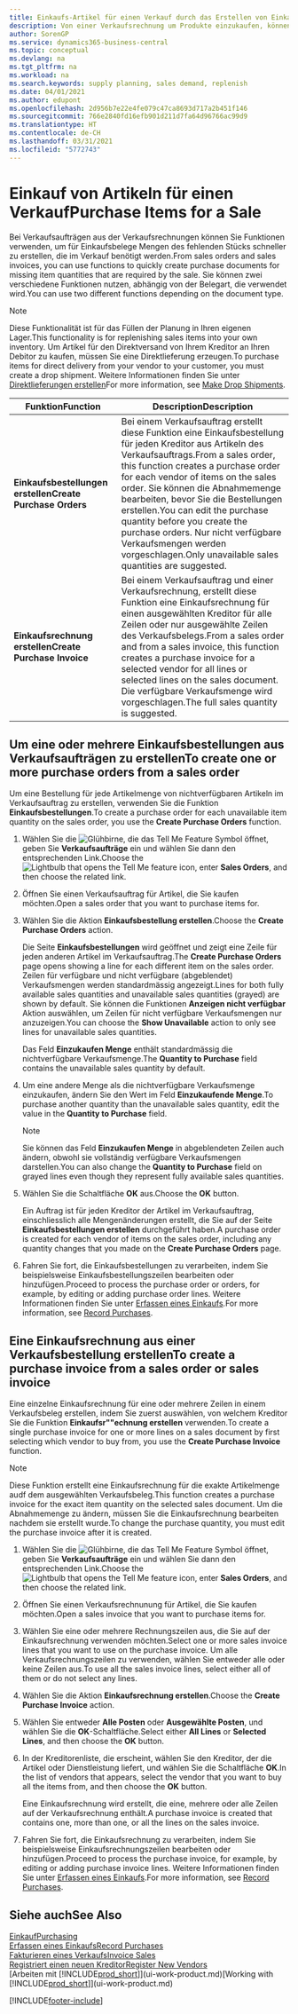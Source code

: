 ```yaml
---
title: Einkaufs-Artikel für einen Verkauf durch das Erstellen von Einkaufsrechnungen | Microsoft Docs
description: Von einer Verkaufsrechnung um Produkte einzukaufen, können Sie eine Einkaufsrechnung für einen Kreditor oder Lieferanten einen erstellen.
author: SorenGP
ms.service: dynamics365-business-central
ms.topic: conceptual
ms.devlang: na
ms.tgt_pltfrm: na
ms.workload: na
ms.search.keywords: supply planning, sales demand, replenish
ms.date: 04/01/2021
ms.author: edupont
ms.openlocfilehash: 2d956b7e22e4fe079c47ca8693d717a2b451f146
ms.sourcegitcommit: 766e2840fd16efb901d211d7fa64d96766ac99d9
ms.translationtype: HT
ms.contentlocale: de-CH
ms.lasthandoff: 03/31/2021
ms.locfileid: "5772743"
---
```

# <a name="purchase-items-for-a-sale"></a><span data-ttu-id="ec33a-103">Einkauf von Artikeln für einen Verkauf</span><span class="sxs-lookup"><span data-stu-id="ec33a-103">Purchase Items for a Sale</span></span>
<span data-ttu-id="ec33a-104">Bei Verkaufsaufträgen aus der Verkaufsrechnungen können Sie Funktionen verwenden, um für Einkaufsbelege Mengen des fehlenden Stücks schneller zu erstellen, die im Verkauf benötigt werden.</span><span class="sxs-lookup"><span data-stu-id="ec33a-104">From sales orders and sales invoices, you can use functions to quickly create purchase documents for missing item quantities that are required by the sale.</span></span> <span data-ttu-id="ec33a-105">Sie können zwei verschiedene Funktionen nutzen, abhängig von der Belegart, die verwendet wird.</span><span class="sxs-lookup"><span data-stu-id="ec33a-105">You can use two different functions depending on the document type.</span></span>

> [!Note]
> <span data-ttu-id="ec33a-106">Diese Funktionalität ist für das Füllen der Planung in Ihren eigenen Lager.</span><span class="sxs-lookup"><span data-stu-id="ec33a-106">This functionality is for replenishing sales items into your own inventory.</span></span> <span data-ttu-id="ec33a-107">Um Artikel für den Direktversand von Ihrem Kreditor an Ihren Debitor zu kaufen, müssen Sie eine Direktlieferung erzeugen.</span><span class="sxs-lookup"><span data-stu-id="ec33a-107">To purchase items for direct delivery from your vendor to your customer, you must create a drop shipment.</span></span> <span data-ttu-id="ec33a-108">Weitere Informationen finden Sie unter [Direktlieferungen erstellen](sales-how-drop-shipment.md)</span><span class="sxs-lookup"><span data-stu-id="ec33a-108">For more information, see [Make Drop Shipments](sales-how-drop-shipment.md).</span></span>   

|<span data-ttu-id="ec33a-109">Funktion</span><span class="sxs-lookup"><span data-stu-id="ec33a-109">Function</span></span>|<span data-ttu-id="ec33a-110">Description</span><span class="sxs-lookup"><span data-stu-id="ec33a-110">Description</span></span>|
|--------|-----------|
|<span data-ttu-id="ec33a-111">**Einkaufsbestellungen erstellen**</span><span class="sxs-lookup"><span data-stu-id="ec33a-111">**Create Purchase Orders**</span></span>|<span data-ttu-id="ec33a-112">Bei einem Verkaufsauftrag erstellt diese Funktion eine Einkaufsbestellung für jeden Kreditor aus Artikeln des Verkaufsauftrags.</span><span class="sxs-lookup"><span data-stu-id="ec33a-112">From a sales order, this function creates a purchase order for each vendor of items on the sales order.</span></span> <span data-ttu-id="ec33a-113">Sie können die Abnahmemenge bearbeiten, bevor Sie die Bestellungen erstellen.</span><span class="sxs-lookup"><span data-stu-id="ec33a-113">You can edit the purchase quantity before you create the purchase orders.</span></span> <span data-ttu-id="ec33a-114">Nur nicht verfügbare Verkaufsmengen werden vorgeschlagen.</span><span class="sxs-lookup"><span data-stu-id="ec33a-114">Only unavailable sales quantities are suggested.</span></span>
|<span data-ttu-id="ec33a-115">**Einkaufsrechnung erstellen**</span><span class="sxs-lookup"><span data-stu-id="ec33a-115">**Create Purchase Invoice**</span></span>|<span data-ttu-id="ec33a-116">Bei einem Verkaufsauftrag und einer Verkaufsrechnung, erstellt diese Funktion eine Einkaufsrechnung für einen ausgewählten Kreditor für alle Zeilen oder nur ausgewählte Zeilen des Verkaufsbelegs.</span><span class="sxs-lookup"><span data-stu-id="ec33a-116">From a sales order and from a sales invoice, this function creates a purchase invoice for a selected vendor for all lines or selected lines on the sales document.</span></span> <span data-ttu-id="ec33a-117">Die verfügbare Verkaufsmenge wird vorgeschlagen.</span><span class="sxs-lookup"><span data-stu-id="ec33a-117">The full sales quantity is suggested.</span></span>|

## <a name="to-create-one-or-more-purchase-orders-from-a-sales-order"></a><span data-ttu-id="ec33a-118">Um eine oder mehrere Einkaufsbestellungen aus Verkaufsaufträgen zu erstellen</span><span class="sxs-lookup"><span data-stu-id="ec33a-118">To create one or more purchase orders from a sales order</span></span>
<span data-ttu-id="ec33a-119">Um eine Bestellung für jede Artikelmenge von nichtverfügbaren Artikeln im Verkaufsauftrag zu erstellen, verwenden Sie die Funktion **Einkaufsbestellungen**.</span><span class="sxs-lookup"><span data-stu-id="ec33a-119">To create a purchase order for each unavailable item quantity on the sales order, you use the **Create Purchase Orders** function.</span></span>

1. <span data-ttu-id="ec33a-120">Wählen Sie die ![Glühbirne, die das Tell Me Feature](media/ui-search/search_small.png "Tell Me-Funktion") Symbol öffnet, geben Sie **Verkaufsaufträge** ein und wählen Sie dann den entsprechenden Link.</span><span class="sxs-lookup"><span data-stu-id="ec33a-120">Choose the ![Lightbulb that opens the Tell Me feature](media/ui-search/search_small.png "Tell me what you want to do") icon, enter **Sales Orders**, and then choose the related link.</span></span>
2. <span data-ttu-id="ec33a-121">Öffnen Sie einen Verkaufsauftrag für Artikel, die Sie kaufen möchten.</span><span class="sxs-lookup"><span data-stu-id="ec33a-121">Open a sales order that you want to purchase items for.</span></span>
3. <span data-ttu-id="ec33a-122">Wählen Sie die Aktion **Einkaufsbestellung erstellen**.</span><span class="sxs-lookup"><span data-stu-id="ec33a-122">Choose the **Create Purchase Orders** action.</span></span>

    <span data-ttu-id="ec33a-123">Die Seite **Einkaufsbestellungen** wird geöffnet und zeigt eine Zeile für jeden anderen Artikel im Verkaufsauftrag.</span><span class="sxs-lookup"><span data-stu-id="ec33a-123">The **Create Purchase Orders** page opens showing a line for each different item on the sales order.</span></span> <span data-ttu-id="ec33a-124">Zeilen für verfügbare und nicht verfügbare (abgeblendet) Verkaufsmengen werden standardmässig angezeigt.</span><span class="sxs-lookup"><span data-stu-id="ec33a-124">Lines for both fully available sales quantities and unavailable sales quantities (grayed) are shown by default.</span></span> <span data-ttu-id="ec33a-125">Sie können die Funktionen **Anzeigen nicht verfügbar** Aktion auswählen, um Zeilen für nicht verfügbare Verkaufsmengen nur anzuzeigen.</span><span class="sxs-lookup"><span data-stu-id="ec33a-125">You can choose the **Show Unavailable** action to only see lines for unavailable sales quantities.</span></span>

    <span data-ttu-id="ec33a-126">Das Feld **Einzukaufen Menge** enthält standardmässig die nichtverfügbare Verkaufsmenge.</span><span class="sxs-lookup"><span data-stu-id="ec33a-126">The **Quantity to Purchase** field contains the unavailable sales quantity by default.</span></span>
4. <span data-ttu-id="ec33a-127">Um eine andere Menge als die nichtverfügbare Verkaufsmenge einzukaufen, ändern Sie den Wert im Feld **Einzukaufende Menge**.</span><span class="sxs-lookup"><span data-stu-id="ec33a-127">To purchase another quantity than the unavailable sales quantity, edit the value in the **Quantity to Purchase** field.</span></span>

    > [!NOTE]  
    >   <span data-ttu-id="ec33a-128">Sie können das Feld **Einzukaufen Menge** in abgeblendeten Zeilen auch ändern, obwohl sie vollständig verfügbare Verkaufsmengen darstellen.</span><span class="sxs-lookup"><span data-stu-id="ec33a-128">You can also change the **Quantity to Purchase** field on grayed lines even though they represent fully available sales quantities.</span></span>
5. <span data-ttu-id="ec33a-129">Wählen Sie die Schaltfläche **OK** aus.</span><span class="sxs-lookup"><span data-stu-id="ec33a-129">Choose the **OK** button.</span></span>

    <span data-ttu-id="ec33a-130">Ein Auftrag ist für jeden Kreditor der Artikel im Verkaufsauftrag, einschliesslich alle Mengenänderungen erstellt, die Sie auf der Seite **Einkaufsbestellungen erstellen** durchgeführt haben.</span><span class="sxs-lookup"><span data-stu-id="ec33a-130">A purchase order is created for each vendor of items on the sales order, including any quantity changes that you made on the **Create Purchase Orders** page.</span></span>
7. <span data-ttu-id="ec33a-131">Fahren Sie fort, die Einkaufsbestellungen zu verarbeiten, indem Sie beispielsweise Einkaufsbestellungszeilen bearbeiten oder hinzufügen.</span><span class="sxs-lookup"><span data-stu-id="ec33a-131">Proceed to process the purchase order or orders, for example, by editing or adding purchase order lines.</span></span> <span data-ttu-id="ec33a-132">Weitere Informationen finden Sie unter [Erfassen eines Einkaufs](purchasing-how-record-purchases.md).</span><span class="sxs-lookup"><span data-stu-id="ec33a-132">For more information, see [Record Purchases](purchasing-how-record-purchases.md).</span></span>


## <a name="to-create-a-purchase-invoice-from-a-sales-order-or-sales-invoice"></a><span data-ttu-id="ec33a-133">Eine Einkaufsrechnung aus einer Verkaufsbestellung erstellen</span><span class="sxs-lookup"><span data-stu-id="ec33a-133">To create a purchase invoice from a sales order or sales invoice</span></span>
<span data-ttu-id="ec33a-134">Eine einzelne Einkaufsrechnung für eine oder mehrere Zeilen in einem Verkaufsbeleg erstellen, indem Sie zuerst auswählen, von welchem Kreditor Sie die Funktion **Einkaufsr""echnung erstellen** verwenden.</span><span class="sxs-lookup"><span data-stu-id="ec33a-134">To create a single purchase invoice for one or more lines on a sales document by first selecting which vendor to buy from, you use the **Create Purchase Invoice** function.</span></span>

> [!NOTE]  
>   <span data-ttu-id="ec33a-135">Diese Funktion erstellt eine Einkaufsrechnung für die exakte Artikelmenge audf dem ausgewählten Verkaufsbeleg.</span><span class="sxs-lookup"><span data-stu-id="ec33a-135">This function creates a purchase invoice for the exact item quantity on the selected sales document.</span></span> <span data-ttu-id="ec33a-136">Um die Abnahmemenge zu ändern, müssen Sie die Einkaufsrechnung bearbeiten nachdem sie erstellt wurde.</span><span class="sxs-lookup"><span data-stu-id="ec33a-136">To change the purchase quantity, you must edit the purchase invoice after it is created.</span></span>  

1. <span data-ttu-id="ec33a-137">Wählen Sie die ![Glühbirne, die das Tell Me Feature](media/ui-search/search_small.png "Tell Me-Funktion") Symbol öffnet, geben Sie **Verkaufsaufträge** ein und wählen Sie dann den entsprechenden Link.</span><span class="sxs-lookup"><span data-stu-id="ec33a-137">Choose the ![Lightbulb that opens the Tell Me feature](media/ui-search/search_small.png "Tell me what you want to do") icon, enter **Sales Orders**, and then choose the related link.</span></span>
2. <span data-ttu-id="ec33a-138">Öffnen Sie einen Verkaufsrechnunung für Artikel, die Sie kaufen möchten.</span><span class="sxs-lookup"><span data-stu-id="ec33a-138">Open a sales invoice that you want to purchase items for.</span></span>
3. <span data-ttu-id="ec33a-139">Wählen Sie eine oder mehrere Rechnungszeilen aus, die Sie auf der Einkaufsrechnung verwenden möchten.</span><span class="sxs-lookup"><span data-stu-id="ec33a-139">Select one or more sales invoice lines that you want to use on the purchase invoice.</span></span> <span data-ttu-id="ec33a-140">Um alle Verkaufsrechnungszeilen zu verwenden, wählen Sie entweder alle oder keine Zeilen aus.</span><span class="sxs-lookup"><span data-stu-id="ec33a-140">To use all the sales invoice lines, select either all of them or do not select any lines.</span></span>
4. <span data-ttu-id="ec33a-141">Wählen Sie die Aktion **Einkaufsrechnung erstellen**.</span><span class="sxs-lookup"><span data-stu-id="ec33a-141">Choose the **Create Purchase Invoice** action.</span></span>
5. <span data-ttu-id="ec33a-142">Wählen Sie entweder **Alle Posten** oder **Ausgewählte Posten**, und wählen Sie die **OK**-Schaltfläche.</span><span class="sxs-lookup"><span data-stu-id="ec33a-142">Select either **All Lines** or **Selected Lines**, and then choose the **OK** button.</span></span>  
6. <span data-ttu-id="ec33a-143">In der Kreditorenliste, die erscheint, wählen Sie den Kreditor, der die Artikel oder Dienstleistung liefert, und wählen Sie die Schaltfläche **OK**.</span><span class="sxs-lookup"><span data-stu-id="ec33a-143">In the list of vendors that appears, select the vendor that you want to buy all the items from, and then choose the **OK** button.</span></span>

    <span data-ttu-id="ec33a-144">Eine Einkaufsrechnung wird erstellt, die eine, mehrere oder alle Zeilen auf der Verkaufsrechnung enthält.</span><span class="sxs-lookup"><span data-stu-id="ec33a-144">A purchase invoice is created that contains one, more than one, or all the lines on the sales invoice.</span></span>
7. <span data-ttu-id="ec33a-145">Fahren Sie fort, die Einkaufsrechnung zu verarbeiten, indem Sie beispielsweise Einkaufsrechnungszeilen bearbeiten oder hinzufügen.</span><span class="sxs-lookup"><span data-stu-id="ec33a-145">Proceed to process the purchase invoice, for example, by editing or adding purchase invoice lines.</span></span> <span data-ttu-id="ec33a-146">Weitere Informationen finden Sie unter [Erfassen eines Einkaufs](purchasing-how-record-purchases.md).</span><span class="sxs-lookup"><span data-stu-id="ec33a-146">For more information, see [Record Purchases](purchasing-how-record-purchases.md).</span></span>

## <a name="see-also"></a><span data-ttu-id="ec33a-147">Siehe auch</span><span class="sxs-lookup"><span data-stu-id="ec33a-147">See Also</span></span>
[<span data-ttu-id="ec33a-148">Einkauf</span><span class="sxs-lookup"><span data-stu-id="ec33a-148">Purchasing</span></span>](purchasing-manage-purchasing.md)  
[<span data-ttu-id="ec33a-149">Erfassen eines Einkaufs</span><span class="sxs-lookup"><span data-stu-id="ec33a-149">Record Purchases</span></span>](purchasing-how-record-purchases.md)  
[<span data-ttu-id="ec33a-150">Fakturieren eines Verkaufs</span><span class="sxs-lookup"><span data-stu-id="ec33a-150">Invoice Sales</span></span>](sales-how-invoice-sales.md)  
[<span data-ttu-id="ec33a-151">Registriert einen neuen Kreditor</span><span class="sxs-lookup"><span data-stu-id="ec33a-151">Register New Vendors</span></span>](purchasing-how-register-new-vendors.md)  
<span data-ttu-id="ec33a-152">[Arbeiten mit [!INCLUDE[prod_short](includes/prod_short.md)]](ui-work-product.md)</span><span class="sxs-lookup"><span data-stu-id="ec33a-152">[Working with [!INCLUDE[prod_short](includes/prod_short.md)]](ui-work-product.md)</span></span>


[!INCLUDE[footer-include](includes/footer-banner.md)]